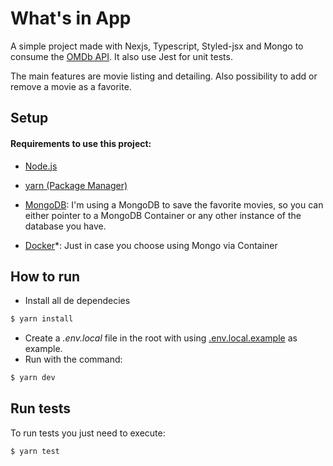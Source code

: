 # What's in App

A simple project made with Nexjs, Typescript, Styled-jsx and Mongo to consume the [OMDb API](http://www.omdbapi.com/). It also use Jest for unit tests.

The main features are movie listing and detailing. Also possibility to add or remove a movie as a favorite.

## Setup

#### Requirements to use this project:

-   [Node.js](https://nodejs.org/download/)

-   [yarn (Package Manager)](https://yarnpkg.com/getting-started/install)

-   [MongoDB](https://www.mongodb.com/): I'm using a MongoDB to save the favorite movies, so you can either pointer to a MongoDB Container or any other instance of the database you have.
-   [Docker](https://www.docker.com/)\*: Just in case you choose using Mongo via Container

## How to run

-   Install all de dependecies

```sh
$ yarn install
```

-   Create a _.env.local_ file in the root with using [.env.local.example](./env.local.example) as example.
-   Run with the command:

```sh
$ yarn dev
```

## Run tests

To run tests you just need to execute:

```sh
$ yarn test
```
